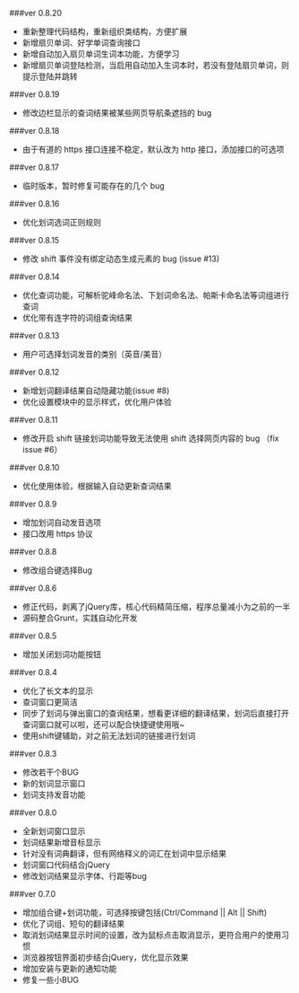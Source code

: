 ###ver 0.8.20
+ 重新整理代码结构，重新组织类结构，方便扩展
+ 新增扇贝单词、好学单词查询接口
+ 新增自动加入扇贝单词生词本功能，方便学习
+ 新增扇贝单词登陆检测，当启用自动加入生词本时，若没有登陆扇贝单词，则提示登陆并跳转

###ver 0.8.19
+ 修改边栏显示的查词结果被某些网页导航条遮挡的 bug

###ver 0.8.18
+ 由于有道的 https 接口连接不稳定，默认改为 http 接口，添加接口的可选项

###ver 0.8.17
+ 临时版本，暂时修复可能存在的几个 bug

###ver 0.8.16
+ 优化划词选词正则规则

###ver 0.8.15
+ 修改 shift 事件没有绑定动态生成元素的 bug (issue #13)

###ver 0.8.14
+ 优化查词功能，可解析驼峰命名法、下划词命名法、帕斯卡命名法等词组进行查词
+ 优化带有连字符的词组查询结果

###ver 0.8.13
+ 用户可选择划词发音的类别（英音/美音）

###ver 0.8.12
+ 新增划词翻译结果自动隐藏功能(issue #8)
+ 优化设置模块中的显示样式，优化用户体验

###ver 0.8.11
+ 修改开启 shift 链接划词功能导致无法使用 shift 选择网页内容的 bug （fix issue #6）

###ver 0.8.10
+ 优化使用体验，根据输入自动更新查词结果

###ver 0.8.9
+ 增加划词自动发音选项
+ 接口改用 https 协议

###ver 0.8.8
+ 修改组合键选择Bug

###ver 0.8.6
+ 修正代码，剥离了jQuery库，核心代码精简压缩，程序总量减小为之前的一半
+ 源码整合Grunt，实践自动化开发

###ver 0.8.5
+ 增加关闭划词功能按钮

###ver 0.8.4
+ 优化了长文本的显示
+ 查词窗口更简洁
+ 同步了划词与弹出窗口的查询结果，想看更详细的翻译结果，划词后直接打开查词窗口就可以啦，还可以配合快捷键使用哦~
+ 使用shift键辅助，对之前无法划词的链接进行划词

###ver 0.8.3
+ 修改若干个BUG
+ 新的划词显示窗口
+ 划词支持发音功能

###ver 0.8.0
+ 全新划词窗口显示
+ 划词结果新增音标显示
+ 针对没有词典翻译，但有网络释义的词汇在划词中显示结果
+ 划词窗口代码结合jQuery
+ 修改划词结果显示字体、行距等bug

###ver 0.7.0
+ 增加组合键+划词功能，可选择按键包括(Ctrl/Command || Alt || Shift)
+ 优化了词组、短句的翻译结果
+ 取消划词结果显示时间的设置，改为鼠标点击取消显示，更符合用户的使用习惯
+ 浏览器按钮界面初步结合jQuery，优化显示效果
+ 增加安装与更新的通知功能
+ 修复一些小BUG
